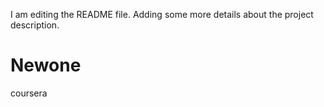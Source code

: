 
I am editing the README file. Adding some more details about the project description.
# Newone
coursera
